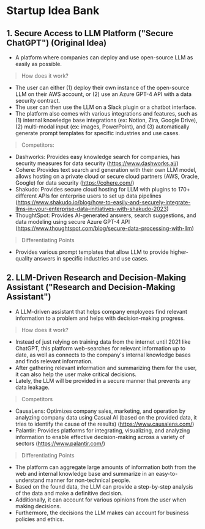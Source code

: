 # Startup Idea Bank

## 1. Secure Access to LLM Platform ("Secure ChatGPT") (Original Idea)

- A platform where companies can deploy and use open-source LLM as easily as possible.

> How does it work?

- The user can either (1) deploy their own instance of the open-source LLM on their AWS account, or (2) use an Azure GPT-4 API with a data security contract.
- The user can then use the LLM on a Slack plugin or a chatbot interface.
- The platform also comes with various integrations and features, such as (1) internal knowledge base integrations (ex: Notion, Zira, Google Drive), (2) multi-modal input (ex: images, PowerPoint), and (3) automatically generate prompt templates for specific industries and use cases.

> Competitors:

- Dashworks: Provides easy knowledge search for companies, has security measures for data security (https://www.dashworks.ai/)
- Cohere: Provides text search and generation with their own LLM model, allows hosting on a private cloud or secure cloud partners (AWS, Oracle, Google) for data security (https://cohere.com/)
- Shakudo: Provides secure cloud hosting for LLM with plugins to 170+ different APIs for enterprise users to set up data pipelines (https://www.shakudo.io/blog/how-to-easily-and-securely-integrate-llms-in-your-enterprise-data-initiatives-with-shakudo-2023)
- ThoughtSpot: Provides AI-generated answers, search suggestions, and data modeling using secure Azure GPT-4 API (https://www.thoughtspot.com/blog/secure-data-processing-with-llm)

> Differentiating Points

- Provides various prompt templates that allow LLM to provide higher-quality answers in specific industries and use cases.

## 2. LLM-Driven Research and Decision-Making Assistant ("Research and Decision-Making Assistant")

- A LLM-driven assistant that helps company employees find relevant information to a problem and helps with decision-making progress.

> How does it work?

- Instead of just relying on training data from the internet until 2021 like ChatGPT, this platform web-searches for relevant information up to date, as well as connects to the company's internal knowledge bases and finds relevant information.
- After gathering relevant information and summarizing them for the user, it can also help the user make critical decisions.
- Lately, the LLM will be provided in a secure manner that prevents any data leakage.

> Competitors

- CausaLens: Optimizes company sales, marketing, and operation by analyzing company data using Casual AI (based on the provided data, it tries to identify the cause of the results) (https://www.causalens.com/)
- Palantir: Provides platforms for integrating, visualizing, and analyzing information to enable effective decision-making across a variety of sectors (https://www.palantir.com/)

> Differentiating Points

- The platform can aggregate large amounts of information both from the web and internal knowledge base and summarize in an easy-to-understand manner for non-technical people.
- Based on the found data, the LLM can provide a step-by-step analysis of the data and make a definitive decision.
- Additionally, it can account for various opinions from the user when making decisions.
- Furthermore, the decisions the LLM makes can account for business policies and ethics. 
